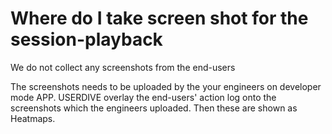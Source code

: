 # Where do I take screen shot for the session-playback

We do not collect any screenshots from the end-users

The screenshots needs to be uploaded by the your engineers on developer mode APP. USERDIVE overlay the end-users' action log onto the screenshots which the engineers uploaded. Then these are shown as Heatmaps.

